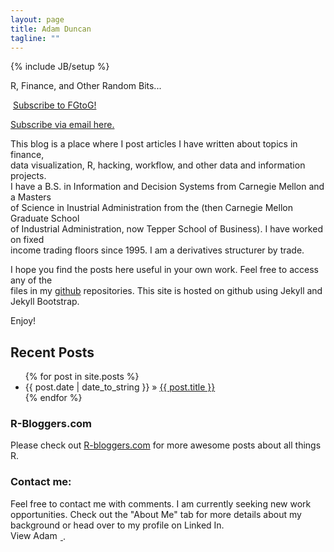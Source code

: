```yaml
---
layout: page
title: Adam Duncan
tagline: ""
---
```

{% include JB/setup %}

<p class="mytagline">R, Finance, and Other Random Bits...</p>   


<div class="rss-chicklet">
	<p><a href="http://feeds.feedburner.com/FromGuinnessToGarch" rel="alternate" type="application/rss+xml"><img src="//feedburner.google.com/fb/images/pub/feed-icon16x16.png" alt="" style="vertical-align:middle;border:0"/></a>&nbsp;<a href="http://feeds.feedburner.com/FromGuinnessToGarch" rel="alternate" type="application/rss+xml">Subscribe to FGtoG!</a></p>
	<i class="icon-envelope"></i><a href="http://feedburner.google.com/fb/a/mailverify?uri=FromGuinnessToGARCH&amp;loc=en_US">Subscribe via email here.</a>
</div>

This blog is a place where I post articles I have written about topics in finance,  
data visualization, R, hacking, workflow, and other data and information projects.  
I have a B.S. in Information and Decision Systems from Carnegie Mellon and a Masters  
of Science in Inustrial Administration from the (then Carnegie Mellon Graduate School  
of Industrial Administration, now Tepper School of Business). I have worked on fixed  
income trading floors since 1995. I am a derivatives structurer by trade.   

I hope you find the posts here useful in your own work. Feel free to access any of the   
files in my [github](https://github.com/gtog) repositories. This site is hosted on github
using Jekyll and Jekyll Bootstrap.  

Enjoy!  

## Recent Posts

<ul class="posts">
  {% for post in site.posts %}
    <li><span>{{ post.date | date_to_string }}</span> &raquo; <a href="{{ BASE_PATH }}{{ post.url }}">{{ post.title }}</a></li>
  {% endfor %}
</ul>


### R-Bloggers.com
Please check out [R-bloggers.com](http://www.r-bloggers.com) for more awesome posts about all things R.


### Contact me:
Feel free to contact me with comments. 
I am currently seeking new work opportunities. Check out the "About Me" tab for more  details about my background or head over to my profile on Linked In.  
<a href="http://www.linkedin.com/in/adamcduncan">
 	<img src="http://www.linkedin.com/img/webpromo/btn_profile_bluetxt_80x15.png" width="80" height="15" border="0" alt="View Adam Duncan's profile on LinkedIn">
 </a>.